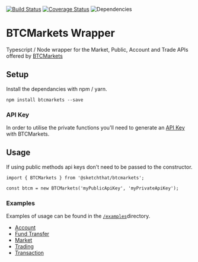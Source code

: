 [![Build Status](https://travis-ci.org/sketchthat/btcmarkets.svg?branch=master)](https://travis-ci.org/sketchthat/btcmarkets) [![Coverage Status](https://coveralls.io/repos/github/sketchthat/btcmarkets/badge.svg?branch=master)](https://coveralls.io/github/sketchthat/btcmarkets?branch=master)
![Dependencies](https://david-dm.org/sketchthat/btcmarkets.svg)

# BTCMarkets Wrapper

Typescript / Node wrapper for the Market, Public, Account and Trade APIs offered by [BTCMarkets](https://btcmarkets.net)

## Setup

Install the dependancies with npm / yarn.

```
npm install btcmarkets --save
```

### API Key

In order to utilise the private functions you'll need to generate an [API Key](https://btcmarkets.net/account/apikey) with BTCMarkets.

## Usage

If using public methods api keys don't need to be passed to the constructor.

```
import { BTCMarkets } from '@sketchthat/btcmarkets';

const btcm = new BTCMarkets('myPublicApiKey', 'myPrivateApiKey');
```

### Examples

Examples of usage can be found in the [`/examples`](/examples)directory.

- [Account](/examples/account)
- [Fund Transfer](/examples/fundTransfer)
- [Market](/examples/market)
- [Trading](/examples/trading)
- [Transaction](/examples/transaction)
